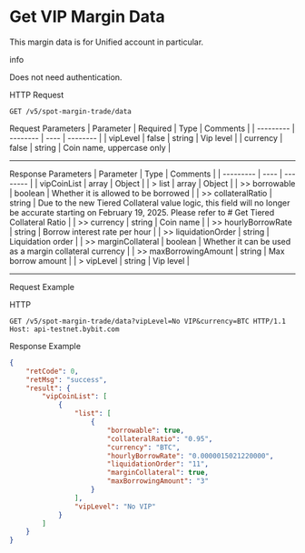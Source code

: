 # Get VIP Margin Data
This margin data is for Unified account in particular.

info

Does not need authentication.


HTTP Request
```http
GET /v5/spot-margin-trade/data
```

Request Parameters
| Parameter | Required | Type | Comments |
| --------- | -------- | ---- | -------- |
| vipLevel | false | string | Vip level |
| currency | false | string | Coin name, uppercase only |

---


Response Parameters
| Parameter | Type | Comments |
| --------- | ---- | -------- |
| vipCoinList | array | Object |
| > list | array | Object |
| >> borrowable | boolean | Whether it is allowed to be borrowed |
| >> collateralRatio | string | Due to the new Tiered Collateral value logic, this field will no longer be accurate starting on February 19, 2025. Please refer to # Get Tiered Collateral Ratio |
| >> currency | string | Coin name |
| >> hourlyBorrowRate | string | Borrow interest rate per hour |
| >> liquidationOrder | string | Liquidation order |
| >> marginCollateral | boolean | Whether it can be used as a margin collateral currency |
| >> maxBorrowingAmount | string | Max borrow amount |
| > vipLevel | string | Vip level |

---


Request Example

HTTP
 
  
```http
GET /v5/spot-margin-trade/data?vipLevel=No VIP&currency=BTC HTTP/1.1
Host: api-testnet.bybit.com
```

Response Example
```json
{
    "retCode": 0,
    "retMsg": "success",
    "result": {
        "vipCoinList": [
            {
                "list": [
                    {
                        "borrowable": true,
                        "collateralRatio": "0.95",
                        "currency": "BTC",
                        "hourlyBorrowRate": "0.0000015021220000",
                        "liquidationOrder": "11",
                        "marginCollateral": true,
                        "maxBorrowingAmount": "3"
                    }
                ],
                "vipLevel": "No VIP"
            }
        ]
    }
}
```

